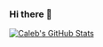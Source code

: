 ### Hi there 👋

[![Caleb's GitHub Stats](https://github-readme-stats.vercel.app/api?username=cbwheele&count_private=true&show_icons=true&bg_color=30,a96443,904e95&title_color=fff&text_color=fff&icon_color=fff)](https://github.com/cbwheele)

<!--
**cbwheele/cbwheele** is a ✨ _special_ ✨ repository because its `README.md` (this file) appears on your GitHub profile.

![Most Used Languages](https://github-readme-stats.vercel.app/api/top-langs?username=cbwheele&bg_color=30,a96443,904e95&title_color=fff&text_color=fff&icon_color=fff&layout=compact&langs_count=10)

Here are some ideas to get you started:

- 🔭 I’m currently working on ...
- 🌱 I’m currently learning ...
- 👯 I’m looking to collaborate on ...
- 🤔 I’m looking for help with ...
- 💬 Ask me about ...
- 📫 How to reach me: ...
- 😄 Pronouns: ...
- ⚡ Fun fact: ...
-->
